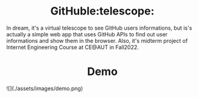 <h1 align="center">GitHuble:telescope:</h1>
In dream, it's a virtual telescope to see GitHub users informations, but is's actually a simple web app that uses GitHub APIs to find out user informations and show them in the browser. Also, it's midterm project of Internet Engineering Course at CE@AUT in Fall2022. 

<h1 align="center">Demo</h1>
![](./assets/images/demo.png)